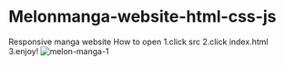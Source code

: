 # Melonmanga-website-html-css-js
Responsive manga website 
How to open
1.click src
2.click index.html
3.enjoy!
![melon-manga-1](https://user-images.githubusercontent.com/41964089/136765342-d7aca8c2-443d-4bae-abe8-4d581ebf5be5.png)
